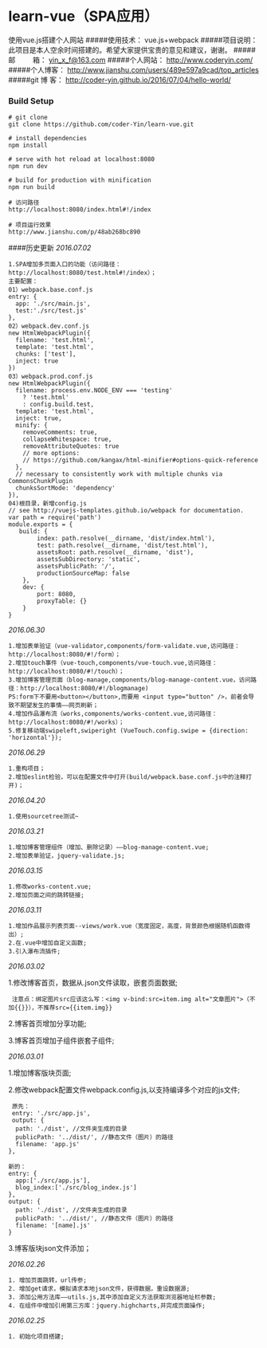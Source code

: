 # learn-vue（SPA应用）
使用vue.js搭建个人网站
#####使用技术： vue.js+webpack
#####项目说明： 此项目是本人空余时间搭建的。希望大家提供宝贵的意见和建议，谢谢。
#####邮&emsp;&emsp;&ensp;箱： yin_x_f@163.com
#####个人网站： http://www.coderyin.com/
#####个人博客： http://www.jianshu.com/users/489e597a9cad/top_articles
#####git 博 客： http://coder-yin.github.io/2016/07/04/hello-world/


### Build Setup

```
# git clone
git clone https://github.com/coder-Yin/learn-vue.git
 
# install dependencies
npm install

# serve with hot reload at localhost:8080
npm run dev

# build for production with minification
npm run build

# 访问路径
http://localhost:8080/index.html#!/index

# 项目运行效果
http://www.jianshu.com/p/48ab268bc890
```

####历史更新
  *2016.07.02*

    1.SPA增加多页面入口的功能（访问路径：http://localhost:8080/test.html#!/index）；
    主要配置：
    01）webpack.base.conf.js
    entry: {
      app: './src/main.js',
      test:'./src/test.js'
    },
    02）webpack.dev.conf.js
    new HtmlWebpackPlugin({
      filename: 'test.html',
      template: 'test.html',
      chunks: ['test'],
      inject: true
    })
    03）webpack.prod.conf.js
    new HtmlWebpackPlugin({
      filename: process.env.NODE_ENV === 'testing'
        ? 'test.html'
        : config.build.test,
      template: 'test.html',
      inject: true,
      minify: {
        removeComments: true,
        collapseWhitespace: true,
        removeAttributeQuotes: true
        // more options:
        // https://github.com/kangax/html-minifier#options-quick-reference
      },
      // necessary to consistently work with multiple chunks via CommonsChunkPlugin
      chunksSortMode: 'dependency'
    }),
    04)根目录，新增config.js
    // see http://vuejs-templates.github.io/webpack for documentation.
	var path = require('path')
	module.exports = {
  	   build: {
    		index: path.resolve(__dirname, 'dist/index.html'),
    		test: path.resolve(__dirname, 'dist/test.html'),
    		assetsRoot: path.resolve(__dirname, 'dist'),
    		assetsSubDirectory: 'static',
    		assetsPublicPath: '/',
    		productionSourceMap: false
 		},
  		dev: {
    		port: 8080,
    		proxyTable: {}
  		}
	}

    
  *2016.06.30*

    1.增加表单验证（vue-validator,components/form-validate.vue,访问路径：http://localhost:8080/#!/form）；
    2.增加touch事件（vue-touch,components/vue-touch.vue,访问路径：http://localhost:8080/#!/touch）；
    3.增加博客管理页面（blog-manage,components/blog-manage-content.vue，访问路径：http://localhost:8080/#!/blogmanage)
    PS:form下不要用<button></button>,而要用 <input type="button" />，前者会导致不期望发生的事情——网页刷新；
    4.增加作品瀑布流（works,components/works-content.vue,访问路径：http://localhost:8080/#!/works）；
    5.修复移动端swipeleft,swiperight (VueTouch.config.swipe = {direction: 'horizontal'});

    
  *2016.06.29*

    1.重构项目；
    2.增加eslint检验，可以在配置文件中打开(build/webpack.base.conf.js中的注释打开)；
    
  *2016.04.20*

    1.使用sourcetree测试~

  *2016.03.21*
    
    1.增加博客管理组件（增加、删除记录）——blog-manage-content.vue;
    2.增加表单验证，jquery-validate.js;

  *2016.03.15*
    
    1.修改works-content.vue;
    2.增加页面之间的跳转链接;

  *2016.03.11*

    1.增加作品展示列表页面--views/work.vue（宽度固定，高度，背景颜色根据随机函数得出）;
    2.在.vue中增加自定义函数;
    3.引入瀑布流插件;

  *2016.03.02*

  1.修改博客首页，数据从.json文件读取，嵌套页面数据;

     注意点：绑定图片src应该这么写：<img v-bind:src=item.img alt="文章图片">（不加{{}}），不推荐src={{item.img}}

  2.博客首页增加分享功能;

  3.博客首页增加子组件嵌套子组件;

  *2016.03.01*
  
  1.增加博客版块页面;

  2.修改webpack配置文件webpack.config.js,以支持编译多个对应的js文件;
     
     原先：
     entry: './src/app.js',
     output: {
      path: './dist', //文件夹生成的目录
      publicPath: '../dist/', //静态文件（图片）的路径
      filename: 'app.js'
    },
    
    新的：
    entry: {
      app:['./src/app.js'],
      blog_index:['./src/blog_index.js']
    },
    output: {
      path: './dist', //文件夹生成的目录
      publicPath: '../dist/', //静态文件（图片）的路径
      filename: '[name].js'
    }
 
  3.博客版块json文件添加；
  
  *2016.02.26*
  
  	1. 增加页面跳转，url传参;
  	2. 增加get请求，模拟请求本地json文件，获得数据，重设数据源;
  	3. 添加公用方法库——utils.js,其中添加自定义方法获取浏览器地址栏参数;
  	4. 在组件中增加引用第三方库：jquery.highcharts,并完成页面操作;
  
  *2016.02.25*

  	1. 初始化项目搭建;

